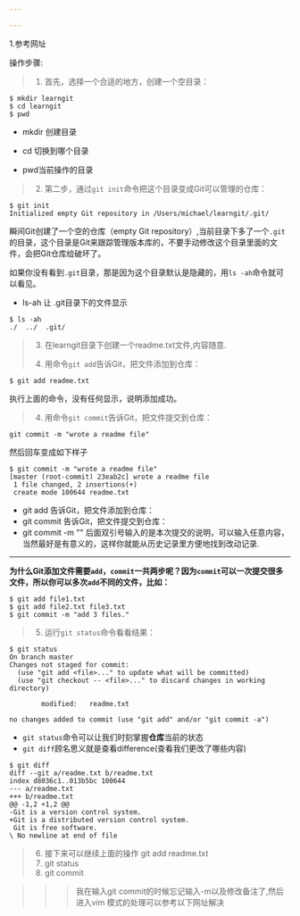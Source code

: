 ```yaml
---

---
```


1.参考网址 [](https://www.liaoxuefeng.com/wiki/0013739516305929606dd18361248578c67b8067c8c017b000/0013743256916071d599b3aed534aaab22a0db6c4e07fd0000)

操作步骤:

> 1. 首先，选择一个合适的地方，创建一个空目录：

```
$ mkdir learngit
$ cd learngit
$ pwd
```

* mkdir 创建目录

* cd 切换到哪个目录

* pwd当前操作的目录

  >

> 2. 第二步，通过`git init`命令把这个目录变成Git可以管理的仓库：

```
$ git init
Initialized empty Git repository in /Users/michael/learngit/.git/
```

瞬间Git创建了一个空的仓库（empty Git repository）,当前目录下多了一个`.git`的目录，这个目录是Git来跟踪管理版本库的，不要手动修改这个目录里面的文件，会把Git仓库给破坏了。

如果你没有看到`.git`目录，那是因为这个目录默认是隐藏的，用`ls -ah`命令就可以看见。

* ls-ah 让 .git目录下的文件显示

```
$ ls -ah
./  ../  .git/	
```

> 3. 在learngit目录下创建一个readme.txt文件,内容随意.
>
> 4. 用命令`git add`告诉Git，把文件添加到仓库：

```
$ git add readme.txt
```

执行上面的命令，没有任何显示，说明添加成功。

> 4.  用命令`git commit`告诉Git，把文件提交到仓库：

```
git commit -m "wrote a readme file" 
```

然后回车变成如下样子

```
$ git commit -m "wrote a readme file"
[master (root-commit) 23eab2c] wrote a readme file
 1 file changed, 2 insertions(+)
 create mode 100644 readme.txt

```

* git add  告诉Git，把文件添加到仓库：
* git commit  告诉Git，把文件提交到仓库：
* git commit -m "" 后面双引号输入的是本次提交的说明，可以输入任意内容，当然最好是有意义的，这样你就能从历史记录里方便地找到改动记录.

------

**为什么Git添加文件需要`add`，`commit`一共两步呢？因为`commit`可以一次提交很多文件，所以你可以多次`add`不同的文件，比如：**

```
$ git add file1.txt
$ git add file2.txt file3.txt
$ git commit -m "add 3 files."
```

> 5. 运行`git status`命令看看结果：

```
$ git status
On branch master
Changes not staged for commit:
  (use "git add <file>..." to update what will be committed)
  (use "git checkout -- <file>..." to discard changes in working directory)

        modified:   readme.txt

no changes added to commit (use "git add" and/or "git commit -a")

```

* `git status`命令可以让我们时刻掌握**仓库**当前的状态
* `git diff`顾名思义就是查看difference(查看我们更改了哪些内容)

```
$ git diff
diff --git a/readme.txt b/readme.txt
index d8036c1..013b5bc 100644
--- a/readme.txt
+++ b/readme.txt
@@ -1,2 +1,2 @@
-Git is a version control system.
+Git is a distributed version control system.
 Git is free software.
\ No newline at end of file

```

> 6. 接下来可以继续上面的操作 git add readme.txt
> 7. git status
> 8. git commit

> > > 我在输入git commit的时候忘记输入-m以及修改备注了,然后进入vim 模式的处理可以参考以下网址解决
> > >
> > > [](https://blog.csdn.net/bianliuzhu/article/details/81905343)

